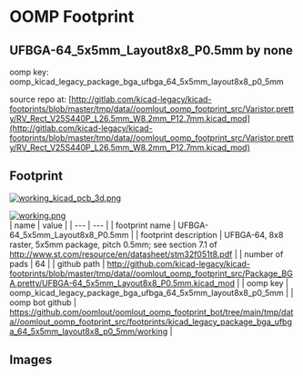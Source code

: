 # OOMP Footprint  
## UFBGA-64_5x5mm_Layout8x8_P0.5mm  by none  
  
oomp key: oomp_kicad_legacy_package_bga_ufbga_64_5x5mm_layout8x8_p0_5mm  
  
source repo at: [http://gitlab.com/kicad-legacy/kicad-footprints/blob/master/tmp/data//oomlout_oomp_footprint_src/Varistor.pretty/RV_Rect_V25S440P_L26.5mm_W8.2mm_P12.7mm.kicad_mod](http://gitlab.com/kicad-legacy/kicad-footprints/blob/master/tmp/data//oomlout_oomp_footprint_src/Varistor.pretty/RV_Rect_V25S440P_L26.5mm_W8.2mm_P12.7mm.kicad_mod)  
## Footprint  
  
[![working_kicad_pcb_3d.png](working_kicad_pcb_3d_600.png)](working_kicad_pcb_3d.png)  
  
[![working.png](working_600.png)](working.png)  
| name | value | 
| --- | --- | 
| footprint name | UFBGA-64_5x5mm_Layout8x8_P0.5mm | 
| footprint description | UFBGA-64, 8x8 raster, 5x5mm package, pitch 0.5mm; see section 7.1 of http://www.st.com/resource/en/datasheet/stm32f051t8.pdf | 
| number of pads | 64 | 
| github path | http://github.com/kicad-legacy/kicad-footprints/blob/master/tmp/data//oomlout_oomp_footprint_src/Package_BGA.pretty/UFBGA-64_5x5mm_Layout8x8_P0.5mm.kicad_mod | 
| oomp key | oomp_kicad_legacy_package_bga_ufbga_64_5x5mm_layout8x8_p0_5mm | 
| oomp bot github | https://github.com/oomlout/oomlout_oomp_footprint_bot/tree/main/tmp/data//oomlout_oomp_footprint_src/footprints/kicad_legacy_package_bga_ufbga_64_5x5mm_layout8x8_p0_5mm/working | 
## Images  
